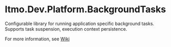 # Itmo.Dev.Platform.BackgroundTasks

Configurable library for running application specific background tasks.\
Supports task suspension, execution context persistence.

For more information, see [Wiki](https://github.com/itmo-is-dev/platform/wiki#backgroundtasks)